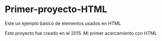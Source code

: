 # Primer-proyecto-HTML
Este un ejemplo básico de elementos usados en HTML 

Este proyecto fue creado en el 2015. Mi primer acercamiento con HTML
